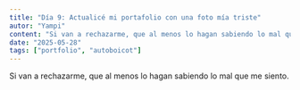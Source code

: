 ```yaml
---
title: "Día 9: Actualicé mi portafolio con una foto mía triste"
autor: "Yampi"
content: "Si van a rechazarme, que al menos lo hagan sabiendo lo mal que me siento."
date: "2025-05-28"
tags: ["portfolio", "autoboicot"]
---
```


Si van a rechazarme, que al menos lo hagan sabiendo lo mal que me siento.

